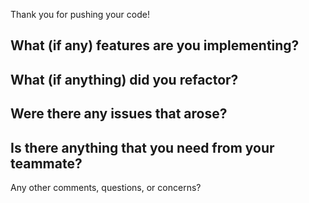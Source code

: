 Thank you for pushing your code!

What (if any) features are you implementing?
-

What (if anything) did you refactor?
-

Were there any issues that arose?
-

Is there anything that you need from your teammate?
-

Any other comments, questions, or concerns?	
